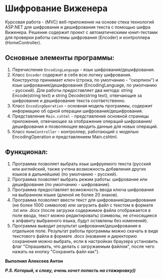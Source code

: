 Шифрование Виженера
=====================

Курсовая работа - (MVC) веб-приложение на основе стека технологий ASP.NET для шифрования и дешифрования текста с помощью шифра Виженера.
Решение содержит проект с автоматическими юнит-тестами для проверки работы системы шифрования (Encoder) и контроллера (HomeController). 

## Основные элементы программы:
1) Перечисление `EncodingLanguage` - язык шифрования/дешифрования. 
2) Класс `Encoder` содержит в себе всю логику шифрования. Конструктор принимает ключ (строка, по умолчанию - "скорпион") и 
   язык шифрования/дешифрования (EncodingLanguage, по умолчанию - русский). Для работы предоставляет два метода: 
   string Encode(string text) и string Decode(string text), отвечающие за шифрование и дешифрование текста соответственно. 
3) Класс `EncodingOperation` - основная модель программы, содержит информацию об одной операции шифрования/дешифрования.
4) Представление `Main.cshtml` - представление основной страницы приложения, отвечающее за отображение операций шифрования/дешифрования и 
   позволяющее вводить данные для новых операций. 
5) Класс `HomeController` - контроллер, работающий с моделью EncodingOperation и представлением Main.cshtml. 

## Функционал:
1) Программа позволяет выбрать язык шифруемого текста (русский или английский, также учтена 
   возможность добавления других языков в дальнейшем) (по умолчанию - русский).
2) Программа позволяет выбрать режим работы: шифрование или дешифрование (по умолчанию - шифрование). 
3) Программа предоставляет возможность ввода ключа шифрования на выбранном языке (длиной не более 20 знаков). 
4) Программа позволяет ввести текст для шифрования/дешифрования (не более 1000 символов) или загрузить файл 
   с текстом в формате .txt или .docx (после загрузки содержимое файла отображается в поле ввода, текст можно редактировать)
   (символы, не относящиеся к алфавиту выбранного языка, будут оставлены без изменений). 
5) Программа выводит результат шифрования/дешифрования в отдельное поле. Результат работы программы можно скачать в виде 
   текстового файла в формате .docx (название и директорию сохранения можно выбрать, если в настройках браузера установить
   флаг "Спрашивать, что делать с загружаемым файлом", после чего нажать на кнопку "Сохранить файл как"). 
   

**Выполнил Алексеев Антон**

***P.S. Который, к слову, очень хочет попасть на стажировку))***

